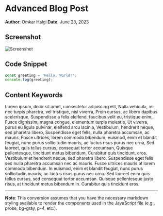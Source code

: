 # Advanced Blog Post

**Author**: Omkar Halgi 
**Date**: June 23, 2023  

## Screenshot
![Screenshot](https://cdn.pixabay.com/photo/2016/11/19/14/00/code-1839406_1280.jpg)

## Code Snippet
```javascript
const greeting = 'Hello, World!';
console.log(greeting);
```

## Content Keywords
Lorem ipsum, dolor sit amet, consectetur adipiscing elit, Nulla vehicula, mi nec turpis pharetra, vel tristique, nisl viverra, Proin cursus, ac libero dapibus scelerisque, Suspendisse a felis eleifend, faucibus velit eu, tristique enim, Fusce dignissim, magna congue, elementum turpis molestie, Ut viverra, purus eu ligula pulvinar, eleifend arcu lacinia, Vestibulum, hendrerit neque, sed pharetra libero, Suspendisse eget felis, nulla pharetra accumsan, ac mauris, Fusce ultrices, lorem commodo bibendum, euismod, enim et blandit feugiat, nunc purus sollicitudin mauris, ac luctus risus purus nec urna, Sed laoreet, quis tellus cursus, consequat tortor accumsan, Quisque pellentesque, tincidunt metus bibendum, Curabitur quis tincidunt, eros.
Vestibulum et hendrerit neque, sed pharetra libero. Suspendisse eget felis sed nulla pharetra accumsan nec ac mauris. Fusce ultrices mauris at lorem commodo bibendum. In euismod, enim et blandit feugiat, nunc purus sollicitudin mauris, ac luctus risus purus nec urna. Sed laoreet enim quis tellus cursus, sed consequat tortor accumsan. Quisque pellentesque justo risus, at tincidunt metus bibendum in. Curabitur quis tincidunt eros.

---

**Note**: This conversion assumes that you have the necessary markdown styling available to render the components used in the JavaScript file (e.g., prose, bg-gray, p-4, etc.).